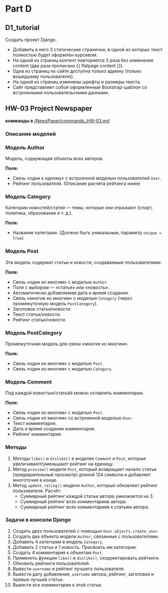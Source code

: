 # Part D

## D1_tutorial

Создать проект Django.
* Добавить в него 3 статические странички, в одной из которых текст полностью будет оформлен курсивом.
* На одной из страниц контент повторяется 2 раза без изменения content (два раза прописано {{ flatpage.content }}).
* Одна из страниц на сайте доступна только админу (только вошедшему пользователю).
* На одной из страниц изменены шрифты и размеры текста.
* Сайт представляет собой оформленный Bootstrap-шаблон со встроенными пользовательскими данными.

## HW-03 Project Newspaper

<b> комманды в </b> <u>/NewsPaper/commands_HW-03.md</u>

### Описание моделей

### Модель Author

Модель, содержащая объекты всех авторов.

**Поля:**
- Связь «один к одному» с встроенной моделью пользователей `User`.
- Рейтинг пользователя. (Описание расчёта рейтинга ниже)

### Модель Category

Категории новостей/статей — темы, которые они отражают (спорт, политика, образование и т. д.).

**Поля:**
- Название категории. (Должно быть уникальным, параметр `unique = True`)

### Модель Post

Эта модель содержит статьи и новости, создаваемые пользователями.

**Поля:**
- Связь «один ко многим» с моделью `Author`.
- Поле с выбором — «статья» или «новость».
- Автоматически добавляемая дата и время создания.
- Связь «многие ко многим» с моделью `Category` (через промежуточную модель `PostCategory`).
- Заголовок статьи/новости.
- Текст статьи/новости.
- Рейтинг статьи/новости.

### Модель PostCategory

Промежуточная модель для связи «многие ко многим».

**Поля:**
- Связь «один ко многим» с моделью `Post`.
- Связь «один ко многим» с моделью `Category`.

### Модель Comment

Под каждой новостью/статьёй можно оставлять комментарии.

**Поля:**
- Связь «один ко многим» с моделью `Post`.
- Связь «один ко многим» со встроенной моделью `User`.
- Текст комментария.
- Дата и время создания комментария.
- Рейтинг комментария.

### Методы

1. Методы `like()` и `dislike()` в моделях `Comment` и `Post`, которые увеличивают/уменьшают рейтинг на единицу.
2. Метод `preview()` модели `Post`, который возвращает начало статьи (предварительный просмотр) длиной 124 символа и добавляет многоточие в конце.
3. Метод `update_rating()` модели `Author`, который обновляет рейтинг пользователя. Расчёт:
   - Суммарный рейтинг каждой статьи автора умножается на 3.
   - Суммарный рейтинг всех комментариев автора.
   - Суммарный рейтинг всех комментариев к статьям автора.

### Задачи в консоли Django

1. Создать двух пользователей с помощью `User.objects.create_user`.
2. Создать два объекта модели `Author`, связанные с пользователями.
3. Добавить 4 категории в модель `Category`.
4. Добавить 2 статьи и 1 новость. Присвоить им категории.
5. Создать 4 комментария к объектам `Post`.
6. Применить функции `like()` и `dislike()`, скорректировать рейтинги.
7. Обновить рейтинги пользователей.
8. Вывести `username` и рейтинг лучшего пользователя.
9. Вывести дату добавления, `username` автора, рейтинг, заголовок и превью лучшей статьи.
10. Вывести все комментарии к этой статье.